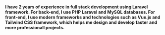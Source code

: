<h4>I have 2 years of experience in full stack development using Laravel framework. For back-end, I use PHP Laravel and MySQL databases. For front-end, I use modern frameworks and technologies such as Vue.js and Tailwind CSS framework, which helps me design and develop faster and more professionall projects.</h4>
